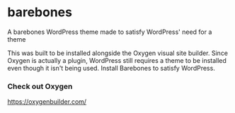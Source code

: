 # barebones
A barebones WordPress theme made to satisfy WordPress' need for a theme

This was built to be installed alongside the Oxygen visual site builder. Since Oxygen is actually a plugin, WordPress still requires a theme to be installed even though it isn't being used. Install Barebones to satisfy WordPress.

### Check out Oxygen
https://oxygenbuilder.com/
